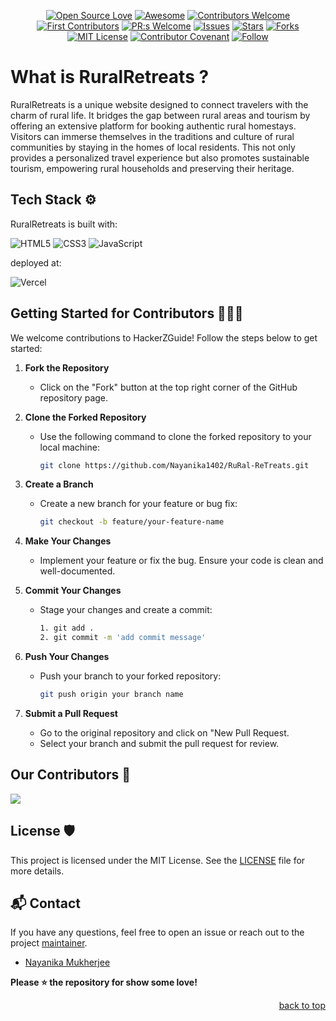 <div align="center">
  
[![Open Source Love](https://firstcontributions.github.io/open-source-badges/badges/open-source-v1/open-source.svg)](https://github.com/firstcontributions/open-source-badges)
[![Awesome](https://cdn.rawgit.com/sindresorhus/awesome/d7305f38d29fed78fa85652e3a63e154dd8e8829/media/badge.svg)](https://github.com/sindresorhus/awesome)
[![Contributors Welcome](https://img.shields.io/badge/contributors-welcome-0b7cbd)](https://github.com/nikohoffren/fork-commit-merge/pulls)
[![First Contributors](https://img.shields.io/badge/first-contributors-0b7cbd)](https://github.com/nikohoffren/fork-commit-merge/pulls)
[![PR:s Welcome](https://img.shields.io/badge/PR:s-welcome-0b7cbd)](https://github.com/nikohoffren/fork-commit-merge/pulls)
[![Issues](https://img.shields.io/github/issues/Nayanika1402/RuRal-ReTreats.svg?style=flat)](https://github.com/Nayanika1402/RuRal-ReTreats/issues)
[![Stars](https://img.shields.io/github/stars/Nayanika1402/RuRal-ReTreats.svg?style=flat)](https://github.com/Nayanika1402/RuRal-ReTreats/stars)
[![Forks](https://img.shields.io/github/forks/Nayanika1402/RuRal-ReTreats.svg?style=flat)](https://github.com/Nayanika1402/RuRal-ReTreats/forks)
[![MIT License](https://badges.frapsoft.com/os/mit/mit.svg?v=103)](https://opensource.org/licenses/mit-license.php)
[![Contributor Covenant](https://img.shields.io/badge/Contributor%20Covenant-2.1-4baaaa.svg)](code_of_conduct.md)
[![Follow](https://img.shields.io/badge/follow-%40traceloopdev-1DA1F2?logo=twitter&style=social)](https://github.com/Nayanika1402) 
</div>


# What is RuralRetreats ?

RuralRetreats is a unique website designed to connect travelers with the charm of rural life. It bridges the gap between rural areas and tourism by offering an extensive platform for booking authentic rural homestays. Visitors can immerse themselves in the traditions and culture of rural communities by staying in the homes of local residents. This not only provides a personalized travel experience but also promotes sustainable tourism, empowering rural households and preserving their heritage.

## Tech Stack ⚙️

RuralRetreats is built with:

![HTML5](https://img.shields.io/badge/html5-%23E34F26.svg?style=for-the-badge&logo=html5&logoColor=white) 
![CSS3](https://img.shields.io/badge/css3-%231572B6.svg?style=for-the-badge&logo=css3&logoColor=white)
![JavaScript](https://img.shields.io/badge/javascript-%23323330.svg?style=for-the-badge&logo=javascript&logoColor=%23F7DF1E)

deployed at:

![Vercel](https://img.shields.io/badge/vercel-%23000000.svg?style=for-the-badge&logo=vercel&logoColor=white)

## Getting Started for Contributors 🧑🏻‍💻

We welcome contributions to HackerZGuide! Follow the steps below to get started:

1. **Fork the Repository**  
   - Click on the "Fork" button at the top right corner of the GitHub repository page.

2. **Clone the Forked Repository**  
   - Use the following command to clone the forked repository to your local machine:
     
     ```bash
     git clone https://github.com/Nayanika1402/RuRal-ReTreats.git

3. **Create a Branch**
    - Create a new branch for your feature or bug fix:

      ```bash
      git checkout -b feature/your-feature-name
      ```
4. **Make Your Changes**
   - Implement your feature or fix the bug. Ensure your code is clean and well-documented.

5. **Commit Your Changes**
   - Stage your changes and create a commit:

     ```bash
     1. git add .
     2. git commit -m 'add commit message'
     ```
6. **Push Your Changes**
   - Push your branch to your forked repository:

     ```bash
     git push origin your branch name
     ```
7. **Submit a Pull Request**
   - Go to the original repository and click on "New Pull Request.
   - Select your branch and submit the pull request for review.



## Our Contributors 🤝

<a href="https://github.com/Nayanika1402/RuRal-ReTreats/graphs/contributors">
  <img src="https://contrib.rocks/image?repo=Nayanika1402/RuRal-ReTreats" />
</a>

## License 🛡️
This project is licensed under the MIT License. See the [LICENSE](link-to-license-file) file for more details.

## 📬 Contact

If you have any questions, feel free to open an issue or reach out to the project [maintainer](https://www.linkedin.com/in/nayanika-mukherjee-76a24027b/).

- [Nayanika Mukherjee](https://github.com/Nayanika1402)

**Please ⭐ the repository for show some love!**

<div align="right">
  <a href="#readme-top">back to top</a>
</div>